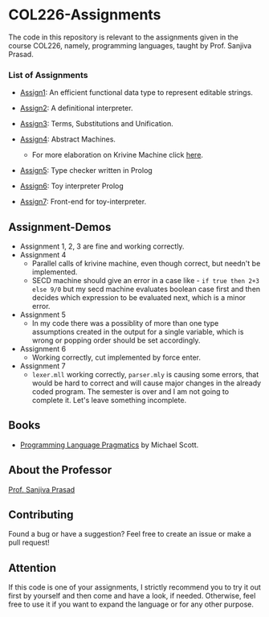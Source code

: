 # COL226-Assignments
The code in this repository is relevant to the assignments given in the course COL226, namely, programming languages, taught by Prof. Sanjiva Prasad.


### List of Assignments

- [Assign1](https://github.com/techcentaur/COL226-Assignments/tree/master/Assignment%201): An efficient functional data type to represent editable strings.
- [Assign2](https://github.com/techcentaur/COL226-Assignments/tree/master/Assignment%202): A definitional interpreter.
- [Assign3](https://github.com/techcentaur/COL226-Assignments/tree/master/Assignment%203): Terms, Substitutions and Unification.
- [Assign4](https://github.com/techcentaur/COL226-Assignments/tree/master/Assignment%204): Abstract Machines.
	- For more elaboration on Krivine Machine click [here](https://github.com/techcentaur/Krivine-Machine).

- [Assign5](https://github.com/techcentaur/COL226-Assignments/tree/master/Assignment%205): Type checker written in Prolog
- [Assign6](https://github.com/techcentaur/COL226-Assignments/tree/master/Assignment%206): Toy interpreter Prolog
- [Assign7](https://github.com/techcentaur/COL226-Assignments/tree/master/Assignment%207): Front-end for toy-interpreter.

## Assignment-Demos

- Assignment 1, 2, 3 are fine and working correctly.
- Assignment 4
	- Parallel calls of krivine machine, even though correct, but needn't be implemented.
	- SECD machine should give an error in a case like - ```if true then 2+3 else 9/0``` but my secd machine evaluates boolean case first and then decides which expression to be evaluated next, which is a minor error.
- Assignment 5
	- In my code there was a possiblity of more than one type assumptions created in the output for a single variable, which is wrong or popping order should be set accordingly.
- Assignment 6
	- Working correctly, cut implemented by force enter.
- Assignment 7
	- `lexer.mll` working correctly, `parser.mly` is causing some errors, that would be hard to correct and will cause major changes in the already coded program. The semester is over and I am not going to complete it. Let's leave something incomplete.

## Books 
- [Programming Language Pragmatics](https://www.amazon.com/Programming-Language-Pragmatics-Third-Michael/dp/0123745144) by Michael Scott. 


## About the Professor
[Prof. Sanjiva Prasad](http://www.cse.iitd.ernet.in/~sanjiva/)


## Contributing
Found a bug or have a suggestion? Feel free to create an issue or make a pull request!

## Attention
If this code is one of your assignments, I strictly recommend you to try it out first by yourself and then come and have a look, if needed. Otherwise, feel free to use it if you want to expand the language or for any other purpose.


